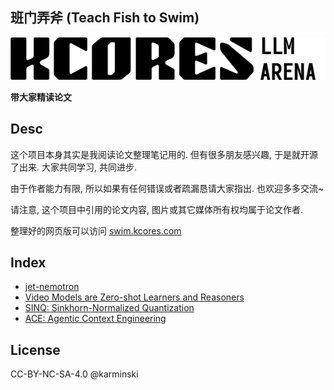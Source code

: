 班门弄斧 (Teach Fish to Swim)
----------------------------

![](./assets/images/kcores-llm-arena-logo-black.png)

**带大家精读论文**

## Desc


这个项目本身其实是我阅读论文整理笔记用的. 但有很多朋友感兴趣, 于是就开源了出来. 大家共同学习, 共同进步.

由于作者能力有限, 所以如果有任何错误或者疏漏恳请大家指出. 也欢迎多多交流~

请注意, 这个项目中引用的论文内容, 图片或其它媒体所有权均属于论文作者. 

整理好的网页版可以访问 [swim.kcores.com](https://swim.kcores.com)

## Index

- [jet-nemotron](./jet-nemotron/)
- [Video Models are Zero-shot Learners and Reasoners](./video-models-are-zero-shot-learners-and-reasoners/)
- [SINQ: Sinkhorn-Normalized Quantization](./sinq/)
- [ACE: Agentic Context Engineering](./Agentic-Context-Engineering-Evolving-Contexts-for-Self-Improving-Language-Models/)

## License

CC-BY-NC-SA-4.0 @karminski
